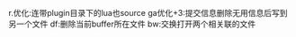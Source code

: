 <leader>r.优化:连带plugin目录下的lua也source
<leader>ga优化+3:提交信息删除无用信息后写到另一个文件
<leader>df:删除当前buffer所在文件
<leader>bw:交换打开两个相关联的文件
